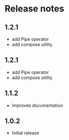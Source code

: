 # Release notes

<!-- do not remove -->
## 1.2.1
- add Pipe operator
- add compose utility



## 1.2.1
- add Pipe operator
- add compose utility



## 1.1.2
- Improves documentation



## 1.0.2
- Initial release






